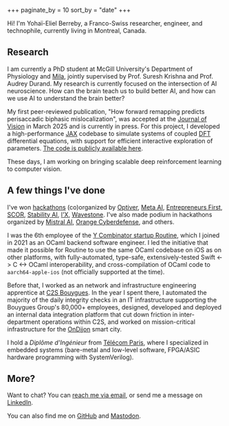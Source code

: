 +++
paginate_by = 10
sort_by = "date"
+++

Hi! I'm Yohaï-Eliel Berreby, a Franco-Swiss researcher, engineer, and technophile, currently living in Montreal, Canada.

## Research

I am currently a PhD student at McGill University's Department of Physiology and [Mila](https://mila.quebec/), jointly supervised by Prof. Suresh Krishna and Prof. Audrey Durand.
My research is currently focused on the intersection of AI neuroscience. How can the brain teach us to build better AI, and how can we use AI to understand the brain better?

My first peer-reviewed publication, "How forward remapping predicts perisaccadic biphasic mislocalization", was accepted at the [Journal of Vision](https://jov.arvojournals.org/) in March 2025 and is currently in press.
For this project, I developed a high-performance [JAX](https://github.com/google/jax/) codebase to simulate systems of coupled [DFT](https://dynamicfieldtheory.org/) differential equations, with support for efficient interactive exploration of parameters. [The code is publicly available here](https://github.com/m2b3/jov-2025-forward-remapping-mislocalization-code).

These days, I am working on bringing scalable deep reinforcement learning to computer vision.


## A few things I've done

I've won [hackathons](/hackathons) (co)organized by [Optiver](https://optiver.com/), [Meta AI](https://www.meta.ai/), [Entrepreneurs First](https://www.joinef.com/), [SCOR](https://www.scor.com/en), [Stability AI](https://stability.ai/), [l'X](https://www.polytechnique.edu/), [Wavestone](https://www.wavestone.com/en/).
I've also made podium in hackathons organized by [Mistral AI](https://mistral.ai/), [Orange Cyberdefense](https://www.orangecyberdefense.com/), and others.

I was the 6th employee of the [Y Combinator startup Routine](https://www.ycombinator.com/companies/routine), which I joined in 2021 as an OCaml backend software engineer.
I led the initiative that made it possible for Routine to use the same OCaml codebase on iOS as on other platforms, with fully-automated, type-safe, extensively-tested Swift <-> C <-> OCaml interoperability, and cross-compilation of OCaml code to `aarch64-apple-ios` (not officially supported at the time).

Before that, I worked as an network and infrastructure engineering apprentice at [C2S Bouygues](https://www.c2s-bouygues.com/).
In the year I spent there, I automated the majority of the daily integrity checks in an IT infrastructure supporting the Bouygues Group's 80,000+ employees, designed, developed and deployed an internal data integration platform that cut down friction in inter-department operations within C2S, and worked on mission-critical infrastructure for the [OnDijon](https://www.c2s-bouygues.com/2021/06/02/smart-city-le-commencement-ondijon/) smart city.

I hold a _Diplôme d'Ingénieur_ from [Télécom Paris](https://www.telecom-paris.fr/), where I specialized in embedded systems (bare-metal and low-level software, FPGA/ASIC hardware programming with SystemVerilog).

## More?

Want to chat? You can [reach me via email](mailto:me@yberreby.com), or send me a message on [LinkedIn](https://www.linkedin.com/in/yberreby/).

You can also find me on [GitHub](https://github.com/yberreby/) and [Mastodon](https://masto.ai/).

<!-- Click [here](/posts) to read my posts. -->
